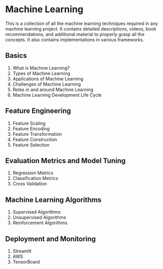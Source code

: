# Machine Learning
This is a collection of all the machine learning techniques required in any machine learning project. It contains detailed descriptions, videos, book recommendations, and additional material to properly grasp all the concepts. It also contains implementations in various frameworks.

## Basics
1. What is Machine Learning?
2. Types of Machine Learning
3. Applications of Machine Learning
4. Challenges of Machine Learning
5. Roles in and around Machine Learning
6. Machine Learning Development Life Cycle

## Feature Engineering
1. Feature Scaling
2. Feature Encoding
3. Feature Transformation
4. Feature Construction
5. Feature Selection

## Evaluation Metrics and Model Tuning
1. Regression Metrics
2. Classification Metrics
3. Cross Validation

## Machine Learning Algorithms
1. Supervised Algorithms
2. Unsupervised Algorithms
3. Reinforcement Algorithms

## Deployment and Monitoring
1. Streamlit
2. AWS
3. TensorBoard
